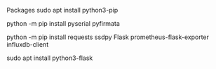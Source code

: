 Packages
sudo apt install python3-pip

python -m pip install pyserial pyfirmata

python -m pip install requests ssdpy Flask prometheus-flask-exporter influxdb-client

sudo apt install python3-flask
